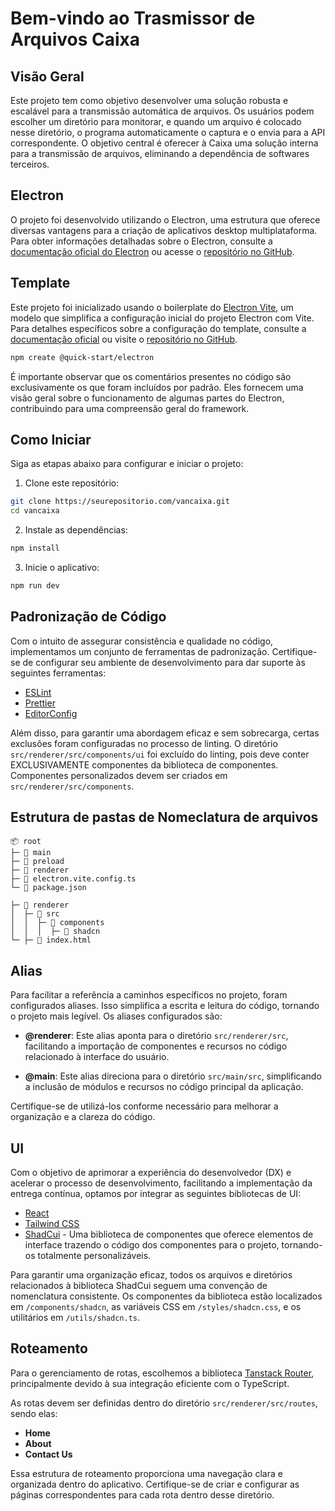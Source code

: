 # Bem-vindo ao Trasmissor de Arquivos Caixa

## Visão Geral

Este projeto tem como objetivo desenvolver uma solução robusta e escalável para a transmissão automática de arquivos. Os usuários podem escolher um diretório para monitorar, e quando um arquivo é colocado nesse diretório, o programa automaticamente o captura e o envia para a API correspondente. O objetivo central é oferecer à Caixa uma solução interna para a transmissão de arquivos, eliminando a dependência de softwares terceiros.

## Electron

O projeto foi desenvolvido utilizando o Electron, uma estrutura que oferece diversas vantagens para a criação de aplicativos desktop multiplataforma. Para obter informações detalhadas sobre o Electron, consulte a [documentação oficial do Electron](https://www.electronjs.org/pt/docs/latest/) ou acesse o [repositório no GitHub](https://github.com/electron/electron).

## Template

Este projeto foi inicializado usando o boilerplate do [Electron Vite](https://electron-vite.org/), um modelo que simplifica a configuração inicial do projeto Electron com Vite. Para detalhes específicos sobre a configuração do template, consulte a [documentação oficial](https://electron-vite.org/guide/) ou visite o [repositório no GitHub](https://github.com/alex8088/electron-vite).

```bash
npm create @quick-start/electron
```

É importante observar que os comentários presentes no código são exclusivamente os que foram incluídos por padrão. Eles fornecem uma visão geral sobre o funcionamento de algumas partes do Electron, contribuindo para uma compreensão geral do framework.

## Como Iniciar

Siga as etapas abaixo para configurar e iniciar o projeto:

1. Clone este repositório:

```bash
git clone https://seurepositorio.com/vancaixa.git
cd vancaixa
```

2. Instale as dependências:

```bash
npm install
```

3. Inicie o aplicativo:

```bash
npm run dev
```

## Padronização de Código

Com o intuito de assegurar consistência e qualidade no código, implementamos um conjunto de ferramentas de padronização. Certifique-se de configurar seu ambiente de desenvolvimento para dar suporte às seguintes ferramentas:

- [ESLint](https://eslint.org/)
- [Prettier](https://prettier.io/)
- [EditorConfig](https://editorconfig.org/)

Além disso, para garantir uma abordagem eficaz e sem sobrecarga, certas exclusões foram configuradas no processo de linting. O diretório `src/renderer/src/components/ui` foi excluído do linting, pois deve conter EXCLUSIVAMENTE componentes da biblioteca de componentes. Componentes personalizados devem ser criados em `src/renderer/src/components`.

## Estrutura de pastas de Nomeclatura de arquivos

```
📦 root
├─ 📁 main
├─ 📁 preload
├─ 📁 renderer
├─ 📄 electron.vite.config.ts
└─ 📄 package.json
```

```
├─ 📁 renderer
│  ├─ 📁 src
│  │  ├─ 📁 components
│  │  │  ├─ 📁 shadcn
└─ ├─ 📄 index.html
```

## Alias

Para facilitar a referência a caminhos específicos no projeto, foram configurados aliases. Isso simplifica a escrita e leitura do código, tornando o projeto mais legível. Os aliases configurados são:

- **@renderer**: Este alias aponta para o diretório `src/renderer/src`, facilitando a importação de componentes e recursos no código relacionado à interface do usuário.

- **@main**: Este alias direciona para o diretório `src/main/src`, simplificando a inclusão de módulos e recursos no código principal da aplicação.

Certifique-se de utilizá-los conforme necessário para melhorar a organização e a clareza do código.

## UI

Com o objetivo de aprimorar a experiência do desenvolvedor (DX) e acelerar o processo de desenvolvimento, facilitando a implementação da entrega contínua, optamos por integrar as seguintes bibliotecas de UI:

- [React](https://react.dev/reference/react)
- [Tailwind CSS](https://tailwindcss.com/)
- [ShadCui](https://ui.shadcn.com/docs) - Uma biblioteca de componentes que oferece elementos de interface trazendo o código dos componentes para o projeto, tornando-os totalmente personalizáveis.

Para garantir uma organização eficaz, todos os arquivos e diretórios relacionados à biblioteca ShadCui seguem uma convenção de nomenclatura consistente. Os componentes da biblioteca estão localizados em `/components/shadcn`, as variáveis CSS em `/styles/shadcn.css`, e os utilitários em `/utils/shadcn.ts`.

## Roteamento

Para o gerenciamento de rotas, escolhemos a biblioteca [Tanstack Router](https://tanstack.com/router/latest/docs/framework/react/overview), principalmente devido à sua integração eficiente com o TypeScript.

As rotas devem ser definidas dentro do diretório `src/renderer/src/routes`, sendo elas:

- **Home**
- **About**
- **Contact Us**

Essa estrutura de roteamento proporciona uma navegação clara e organizada dentro do aplicativo. Certifique-se de criar e configurar as páginas correspondentes para cada rota dentro desse diretório.
